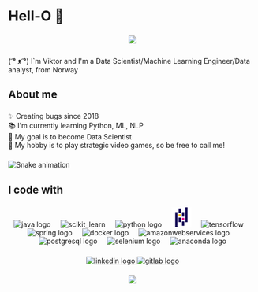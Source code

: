 <h1 align="left">Hell-O 👋</h1>

###

<div align="center">
  <img height="400" src="https://i.pinimg.com/736x/5e/4a/db/5e4adb8130ca1aca31fa306988764064.jpg"  />
</div>

###

<p align="left">( ͡° ᴥ ͡°) I`m Viktor and I'm a Data Scientist/Machine Learning Engineer/Data analyst, from Norway</p>

###

<h2 align="left">About me</h2>

###

<p align="left">✨ Creating bugs since 2018<br>📚 I'm currently learning Python, ML, NLP<br>🎯 My goal is to become Data Scientist<br>🎲 My hobby is to play strategic video games, so be free to call me!</p>

###

<img src="https://raw.githubusercontent.com/tovarnykh/tovarnykh/output/snake.svg" alt="Snake animation" />

###

<h2 align="left">I code with</h2>

###

<div align="center">
  <img src="https://cdn.jsdelivr.net/gh/devicons/devicon/icons/java/java-original.svg" height="40" alt="java logo"  />
  <img width="12" />
  <img src="https://upload.wikimedia.org/wikipedia/commons/0/05/Scikit_learn_logo_small.svg" alt="scikit_learn" height="40"/>
  <img width="12" />
  <img src="https://cdn.jsdelivr.net/gh/devicons/devicon/icons/python/python-original.svg" height="40" alt="python logo"  />
  <img width="12" />
  <img src="https://raw.githubusercontent.com/devicons/devicon/2ae2a900d2f041da66e950e4d48052658d850630/icons/pandas/pandas-original.svg" alt="pandas" height="40"/>
  <img width="12" />
  <img src="https://www.vectorlogo.zone/logos/tensorflow/tensorflow-icon.svg" alt="tensorflow" height="40"/>
  <img width="12" />
  <img src="https://cdn.jsdelivr.net/gh/devicons/devicon/icons/spring/spring-original.svg" height="40" alt="spring logo"  />
  <img width="12" />
  <img src="https://cdn.jsdelivr.net/gh/devicons/devicon/icons/docker/docker-original.svg" height="40" alt="docker logo"  />
  <img width="12" />
  <img src="https://cdn.jsdelivr.net/gh/devicons/devicon/icons/amazonwebservices/amazonwebservices-line-wordmark.svg" height="40" alt="amazonwebservices logo"  />
  <img width="12" />
  <img src="https://cdn.jsdelivr.net/gh/devicons/devicon/icons/postgresql/postgresql-original.svg" height="40" alt="postgresql logo"  />
  <img width="12" />
  <img src="https://cdn.jsdelivr.net/gh/devicons/devicon/icons/selenium/selenium-original.svg" height="40" alt="selenium logo"  />
  <img width="12" />
  <img src="https://cdn.jsdelivr.net/gh/devicons/devicon/icons/anaconda/anaconda-original.svg" height="40" alt="anaconda logo"  />
</div>

###

<div align="center">
  <a href="https://www.linkedin.com/in/tovarnykh-viktor/" target="_blank">
    <img src="https://raw.githubusercontent.com/maurodesouza/profile-readme-generator/master/src/assets/icons/social/linkedin/default.svg" width="52" height="40" alt="linkedin logo"  />
  </a>
  <a href="https://gitlab.com/vtovarnykh" target="_blank">
    <img src="https://raw.githubusercontent.com/maurodesouza/profile-readme-generator/master/src/assets/icons/social/gitlab/default.svg" width="52" height="40" alt="gitlab logo"  />
  </a>
</div>

###

<div align="center">
  <img src="https://visitor-badge.laobi.icu/badge?page_id=tovarnykh.tovarnykh&"  />
</div>

###
